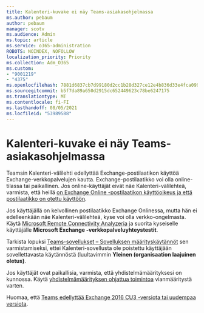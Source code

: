 ```yaml
---
title: Kalenteri-kuvake ei näy Teams-asiakasohjelmassa
ms.author: pebaum
author: pebaum
manager: scotv
ms.audience: Admin
ms.topic: article
ms.service: o365-administration
ROBOTS: NOINDEX, NOFOLLOW
localization_priority: Priority
ms.collection: Adm_O365
ms.custom:
- "9001219"
- "4375"
ms.openlocfilehash: 7881d6837cb7d99180d2cc1b28d327ce12e4b836d33e4fca099569d4f72510fa
ms.sourcegitcommit: b5f7da89a650d2915dc652449623c78be6247175
ms.translationtype: MT
ms.contentlocale: fi-FI
ms.lasthandoff: 08/05/2021
ms.locfileid: "53989588"
---
```

# <a name="calendar-icon-not-showing-in-teams-client"></a>Kalenteri-kuvake ei näy Teams-asiakasohjelmassa

Teamsin Kalenteri-välilehti edellyttää Exchange-postilaatikon käyttöä Exchange-verkkopalvelujen kautta. Exchange-postilaatikko voi olla online-tilassa tai paikallinen. Jos online-käyttäjät eivät näe Kalenteri-välilehteä, varmista, että heillä [on Exchange Online -postilaatikon käyttöoikeus ja että postilaatikko on otettu käyttöön](https://docs.microsoft.com/exchange/recipients-in-exchange-online/create-user-mailboxes).

Jos käyttäjällä on kelvollinen postilaatikko Exchange Onlinessa, mutta hän ei edelleenkään näe Kalenteri-välilehteä, kyse voi olla verkko-ongelmasta. Käytä [Microsoft Remote Connectivity Analyzeria](https://testconnectivity.microsoft.com/) ja suorita kyseiselle käyttäjälle **Microsoft Exchange -verkkopalveluyhteystestit**.

Tarkista lopuksi [Teams-sovellukset – Sovelluksen määrityskäytännöt](https://admin.teams.microsoft.com/policies/app-setup) sen varmistamiseksi, ettei Kalenteri-sovellusta ole poistettu käyttäjään sovellettavasta käytännöstä (luultavimmin **Yleinen (organisaation laajuinen oletus)**.

Jos käyttäjät ovat paikallisia, varmista, että yhdistelmämäärityksesi on kunnossa. Käytä [yhdistelmämäärityksen ohjattua toimintoa](https://docs.microsoft.com/exchange/hybrid-deployment/hybrid-agent) vianmääritystä varten.

Huomaa, että [Teams edellyttää Exchange 2016 CU3 -versiota tai uudempaa versiota](https://docs.microsoft.com/microsoftteams/exchange-teams-interact).
